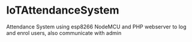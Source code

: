 # IoTAttendanceSystem
Attendance System using esp8266 NodeMCU and PHP webserver to log and enrol users, also communicate with admin
